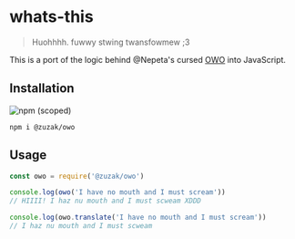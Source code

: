 # whats-this
> Huohhhh. fuwwy stwing twansfowmew ;3

This is a port of the logic behind @Nepeta's cursed [OWO](https://github.com/Nepeta/OwO) into JavaScript.

## Installation
![npm (scoped)](https://img.shields.io/npm/v/@zuzak/owo.svg)
```
npm i @zuzak/owo
```

## Usage
```js
const owo = require('@zuzak/owo')

console.log(owo('I have no mouth and I must scream'))
// HIIII! I haz nu mouth and I must scweam XDDD

console.log(owo.translate('I have no mouth and I must scream'))
// I haz nu mouth and I must scweam
```
